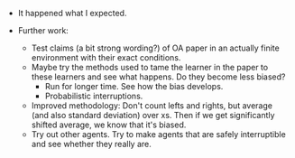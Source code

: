 - It happened what I expected.

- Further work:
    - Test claims (a bit strong wording?) of OA paper in an actually finite
      environment with their exact conditions.
    - Maybe try the methods used to tame the learner in the paper to these
      learners and see what happens. Do they become less biased?
        - Run for longer time. See how the bias develops.
        - Probabilistic interruptions.
    - Improved methodology: Don't count lefts and rights, but average (and also
      standard deviation) over xs. Then if we get significantly shifted average,
      we know that it's biased.
    - Try out other agents. Try to make agents that are safely interruptible and
      see whether they really are.
